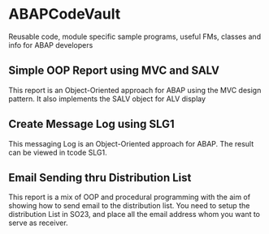 # ABAPCodeVault
Reusable code, module specific sample programs, useful FMs, classes and info for ABAP developers

## Simple OOP Report using MVC and SALV
This report is an Object-Oriented approach for ABAP using the MVC design pattern. It also implements the SALV object for ALV display

## Create Message Log using SLG1
This messaging Log is an Object-Oriented approach for ABAP.  The result can be viewed in tcode SLG1.

## Email Sending thru Distribution List
This report is a mix of OOP and procedural programming with the aim of showing how to send email to the distribution list.  You need to setup the distribution List in SO23, and place all the email address whom you want to serve as receiver.  
